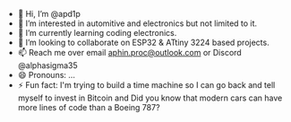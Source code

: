 - 👋 Hi, I’m @apd1p
- 👀 I’m interested in automitive and electronics but not limited to it.
- 🌱 I’m currently learning coding electronics.
- 💞️ I’m looking to collaborate on ESP32 & ATtiny 3224 based projects.
- 📫 Reach me over email aphin.proc@outlook.com or Discord @alphasigma35
- 😄 Pronouns: ...
- ⚡ Fun fact: I'm trying to build a time machine so I can go back and tell myself to invest in Bitcoin and Did you know that modern cars can have more lines of code than a Boeing 787?

<!---
apd1p/apd1p is a ✨ special ✨ repository because its `README.md` (this file) appears on your GitHub profile.
You can click the Preview link to take a look at your changes.
--->
